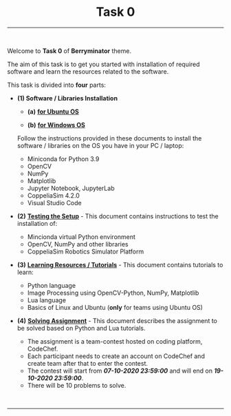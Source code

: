 <!-- <center><img src="http://mooc.e-yantra.org/img/eYantra_logo.svg" alt="e-yantra_logo" style="scale:75%;" /></center> -->

<style>
.back{
	position: fixed;
	width: 250px;
	height: 250px;
	top: 50%;
	left: 50%;
    margin-top: auto; 
    margin-left: auto; 
	opacity: 0.15;
    z-index: -1;
	}
</style>
<!-- <img src="http://mooc.e-yantra.org/img/EyantraLogoMini.png" class="back"> -->

<center>
    <h1>Task 0</h1>
</center>




---

</br>

Welcome to **Task 0** of **Berryminator** theme.

The aim of this task is to get you started with installation of required software and learn the resources related to the software.



This task is divided into **four** parts:

- **(1) Software / Libraries Installation**
  
  - **(a)** **[for Ubuntu OS](./software_installation_ubuntu.html)**

  - **(b)** **[for Windows OS]()**
  
  Follow the instructions provided in these documents to install the software / libraries on the OS you have in your PC / laptop:
  
  - Miniconda for Python 3.9
  - OpenCV
  - NumPy
  - Matplotlib
  - Jupyter Notebook, JupyterLab
  - CoppeliaSim 4.2.0
  - Visual Studio Code
  
- **(2)** **[Testing the Setup]()** - This document contains instructions to test the installation of:

  - Mincionda virtual Python environment
  - OpenCV, NumPy and other libraries
  - CoppeliaSim Robotics Simulator Platform

- **(3)** **[Learning Resources / Tutorials](./tutorials.html)** - This document contains tutorials to learn:

  - Python language
  - Image Processing using OpenCV-Python, NumPy, Matplotlib
  - Lua language
  - Basics of Linux and Ubuntu (**only** for teams using Ubuntu OS)

- **(4)** **[Solving Assignment]()** - This document describes the assignment to be solved based on Python and Lua tutorials.

  - The assignment is a team-contest hosted on coding platform, CodeChef.
  - Each participant needs to create an account on CodeChef and create team after that to enter the contest.
  - The contest will start from ***07-10-2020 23:59:00*** and will end on ***19-10-2020 23:59:00***.
  - There will be 10 problems to solve.

<br/>

---



